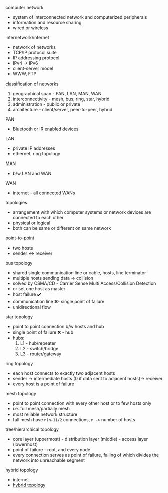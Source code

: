 computer network 
- system of interconnected network and computerized peripherals
- information and resource sharing
- wired or wireless

internetwork/internet
- network of networks
- TCP/IP protocol suite
- IP addressing protocol
- IPv4 -> IPv6
- client-server model
- WWW, FTP

classification of networks
1. geographical span - PAN, LAN, MAN, WAN
2. interconnectivity - mesh, bus, ring, star, hybrid
3. administration - public or private
4. architecture - client/server, peer-to-peer, hybrid

PAN
- Bluetooth or IR enabled devices

LAN
- private IP addresses
- ethernet, ring topology

MAN
- b/w LAN and WAN

WAN
- internet - all connected WANs

topologies
- arrangement with which computer systems or network devices are connected to each other
- physical or logical
- both can be same or different on same network

point-to-point
- two hosts
- sender <-> receiver

bus topology
- shared single communication line or cable, hosts, line terminator
- multiple hosts sending data -> collision
- solved by CSMA/CD - Carrier Sense Multi Access/Collision Detection
- or set one host as master
- host failure ✔️
- communication line ❌- single point of failure 
- unidirectional flow

star topology
- point to point connection b/w hosts and hub
- single point of failure ❌ - hub
- hubs:
	1. L1 - hub/repeater
	2. L2 - switch/bridge
	3. L3 - router/gateway

ring topology
- each host connects to exactly two adjacent hosts
- sender -> intermediate hosts (0 if data sent to adjacent hosts)-> receiver
- every host is a point of failure

mesh topology
- point to point connection with every other host or to few hosts only
- i.e. full mesh/partially mesh
- most reliable network structure
- full mesh have `n(n-1)/2` connections, `n ->` number of hosts  

tree/hierarchical topology
- core layer (uppermost) - distribution layer (middle) - access layer (lowermost)
- point of failure - root, and every node
- every connection serves as point of failure, failing of which divides the network into unreachable segment

hybrid topology
- internet
- [hybrid topology](hybrid%20topology.canvas)

